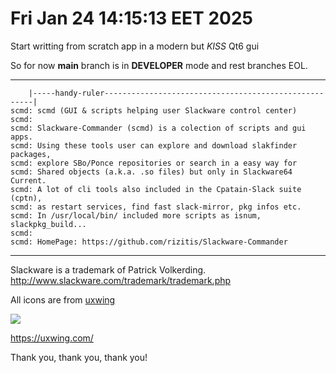# Fri Jan 24 14:15:13 EET 2025
Start writting from scratch app in a modern but *KISS* Qt6 gui<br>

So for now **main** branch is in **DEVELOPER** mode and rest branches EOL.<br>

---

```
    |-----handy-ruler------------------------------------------------------|
scmd: scmd (GUI & scripts helping user Slackware control center)
scmd:
scmd: Slackware-Commander (scmd) is a colection of scripts and gui apps.
scmd: Using these tools user can explore and download slakfinder packages,
scmd: explore SBo/Ponce repositories or search in a easy way for
scmd: Shared objects (a.k.a. .so files) but only in Slackware64 Current.
scmd: A lot of cli tools also included in the Cpatain-Slack suite (cptn),
scmd: as restart services, find fast slack-mirror, pkg infos etc.
scmd: In /usr/local/bin/ included more scripts as isnum, slackpkg_build...
scmd:
scmd: HomePage: https://github.com/rizitis/Slackware-Commander
```

--- 
Slackware is a trademark of Patrick Volkerding.
http://www.slackware.com/trademark/trademark.php

All icons are from [uxwing](https://uxwing.com/license/)

![](https://uxwing.com/wp-content/themes/uxwing/images/logo.svg)

https://uxwing.com/

Thank you, thank you, thank you!
